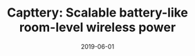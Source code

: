 ---
title: "Capttery: Scalable battery-like room-level wireless power"
collection: publications
permalink: /publication/2019-06-01-Capttery-Scalable-battery-like-room-level-wireless-power
excerpt: '4 cites: https://scholar.google.com/scholar?oi=bibs\&amp;hl=en\&amp;cites=16351981963794167443'
date: 2019-06-01
venue: 'ACM Mobisys 2019 -- Acceptance rate 22 (39 papers accepted out of 172 submitted)'
link: 'https://doi.org/10.1145/2486001'
paperurl: '/files/papers/capttery.pdf'
citation: ' C Zhang,  S Kumar,  D Bharadia, '
---